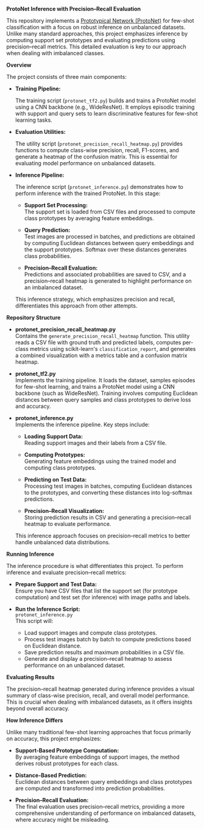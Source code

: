 **ProtoNet Inference with Precision–Recall Evaluation**

This repository implements a [Prototypical Network (ProtoNet)](https://proceedings.neurips.cc/paper_files/paper/2017/file/cb8da6767461f2812ae4290eac7cbc42-Paper.pdf) for few-shot classification with a focus on robust inference on unbalanced datasets. Unlike many standard approaches, this project emphasizes inference by computing support set prototypes and evaluating predictions using precision–recall metrics. This detailed evaluation is key to our approach when dealing with imbalanced classes.

**Overview**

The project consists of three main components:

- **Training Pipeline:**

  The training script (`protonet_tf2.py`) builds and trains a ProtoNet model using a CNN backbone (e.g., WideResNet). It employs episodic training with support and query sets to learn discriminative features for few-shot learning tasks.

- **Evaluation Utilities:**

  The utility script (`protonet_precision_recall_heatmap.py`) provides functions to compute class-wise precision, recall, F1-scores, and generate a heatmap of the confusion matrix. This is essential for evaluating model performance on unbalanced datasets.

- **Inference Pipeline:**

  The inference script (`protonet_inference.py`) demonstrates how to perform inference with the trained ProtoNet. In this stage:

  - **Support Set Processing:**  
    The support set is loaded from CSV files and processed to compute class prototypes by averaging feature embeddings.

  - **Query Prediction:**  
    Test images are processed in batches, and predictions are obtained by computing Euclidean distances between query embeddings and the support prototypes. Softmax over these distances generates class probabilities.

  - **Precision–Recall Evaluation:**  
    Predictions and associated probabilities are saved to CSV, and a precision–recall heatmap is generated to highlight performance on an imbalanced dataset.

  This inference strategy, which emphasizes precision and recall, differentiates this approach from other attempts.

**Repository Structure**

- **protonet_precision_recall_heatmap.py**  
  Contains the `generate_precision_recall_heatmap` function. This utility reads a CSV file with ground truth and predicted labels, computes per-class metrics using scikit-learn's `classification_report`, and generates a combined visualization with a metrics table and a confusion matrix heatmap.

- **protonet_tf2.py**  
  Implements the training pipeline. It loads the dataset, samples episodes for few-shot learning, and trains a ProtoNet model using a CNN backbone (such as WideResNet). Training involves computing Euclidean distances between query samples and class prototypes to derive loss and accuracy.

- **protonet_inference.py**  
  Implements the inference pipeline. Key steps include:

  - **Loading Support Data:**  
    Reading support images and their labels from a CSV file.

  - **Computing Prototypes:**  
    Generating feature embeddings using the trained model and computing class prototypes.

  - **Predicting on Test Data:**  
    Processing test images in batches, computing Euclidean distances to the prototypes, and converting these distances into log-softmax predictions.

  - **Precision–Recall Visualization:**  
    Storing prediction results in CSV and generating a precision–recall heatmap to evaluate performance.

  This inference approach focuses on precision–recall metrics to better handle unbalanced data distributions.

**Running Inference**

The inference procedure is what differentiates this project. To perform inference and evaluate precision–recall metrics:

- **Prepare Support and Test Data:**  
  Ensure you have CSV files that list the support set (for prototype computation) and test set (for inference) with image paths and labels.

- **Run the Inference Script:**  
  `protonet_inference.py`  
  This script will:

  - Load support images and compute class prototypes.
  - Process test images batch by batch to compute predictions based on Euclidean distance.
  - Save prediction results and maximum probabilities in a CSV file.
  - Generate and display a precision–recall heatmap to assess performance on an unbalanced dataset.

**Evaluating Results**

The precision–recall heatmap generated during inference provides a visual summary of class-wise precision, recall, and overall model performance. This is crucial when dealing with imbalanced datasets, as it offers insights beyond overall accuracy.

**How Inference Differs**

Unlike many traditional few-shot learning approaches that focus primarily on accuracy, this project emphasizes:

- **Support-Based Prototype Computation:**  
  By averaging feature embeddings of support images, the method derives robust prototypes for each class.

- **Distance-Based Prediction:**  
  Euclidean distances between query embeddings and class prototypes are computed and transformed into prediction probabilities.

- **Precision–Recall Evaluation:**  
  The final evaluation uses precision–recall metrics, providing a more comprehensive understanding of performance on imbalanced datasets, where accuracy might be misleading.
